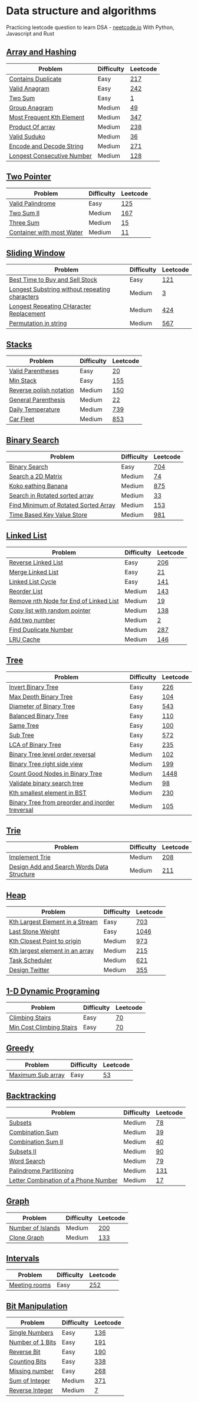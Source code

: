 # Data structure and algorithms

Practicing leetcode question to learn DSA - [neetcode.io](neetcode.io)
With Python, Javascript and Rust

## [Array and Hashing](/Array%20%26%20Hashing/)

| Problem                                                                            | Difficulty | Leetcode                                                           |
| ---------------------------------------------------------------------------------- | ---------- | ------------------------------------------------------------------ |
| [Contains Duplicate](Array%20&%20Hashing/contains_duplicate.py)                    | Easy       | [217](https://leetcode.com/problems/contains-duplicate/)           |
| [Valid Anagram](Array%20&%20Hashing/valid_anagram.py)                              | Easy       | [242](https://leetcode.com/problems/valid-anagram/)                |
| [Two Sum](Array%20&%20Hashing/two_sum.py)                                          | Easy       | [1](https://leetcode.com/problems/two-sum/)                        |
| [Group Anagram](Array%20&%20Hashing/group_anagram.py)                              | Medium     | [49](https://leetcode.com/problems/group-anagrams/)                |
| [Most Frequent Kth Element](Array%20&%20Hashing/most_frequent_k.py)                | Medium     | [347](https://leetcode.com/problems/top-k-frequent-elements/)      |
| [Product Of array](/Array%20%26%20Hashing/product_of_array.py)                     | Medium     | [238](https://leetcode.com/problems/product-of-array-except-self/) |
| [Valid Suduko](/Array%20%26%20Hashing/valid_suduko.py)                             | Medium     | [36](https://leetcode.com/problems/valid-sudoku/)                  |
| [Encode and Decode String](/Array%20%26%20Hashing/encode%26decode_string.py)       | Medium     | [271](https://leetcode.com/problems/encode-and-decode-strings/)    |
| [Longest Consecutive Number](/Array%20%26%20Hashing/longest_consecutive_number.py) | Medium     | [128](https://leetcode.com/problems/longest-consecutive-sequence/) |

## [Two Pointer](/Two%20Pointer/)

| Problem                                                                  | Difficulty | Leetcode                                                               |
| ------------------------------------------------------------------------ | ---------- | ---------------------------------------------------------------------- |
| [Valid Palindrome](/Two%20Pointer/valid_palindrome.py)                   | Easy       | [125](https://leetcode.com/problems/valid-palindrome/)                 |
| [Two Sum II](/Two%20Pointer/two_sum_II.py)                               | Medium     | [167](https://leetcode.com/problems/two-sum-ii-input-array-is-sorted/) |
| [Three Sum](/Two%20Pointer/three_sum.py)                                 | Medium     | [15](https://leetcode.com/problems/3sum/)                              |
| [Container with most Water](/Two%20Pointer/container_with_most_water.py) | Medium     | [11](https://leetcode.com/problems/container-with-most-water/)         |

## [Sliding Window](/Sliding%20Window/)

| Problem                                                                                                                       | Difficulty | Leetcode                                                                           |
| ----------------------------------------------------------------------------------------------------------------------------- | ---------- | ---------------------------------------------------------------------------------- |
| [Best Time to Buy and Sell Stock](/Sliding%20Window/buy_sell_stock.py)                                                        | Easy       | [121](https://leetcode.com/problems/best-time-to-buy-and-sell-stock/)              |
| [Longest Substring without repeating characters](/Sliding%20Window/Longest%20Substring%20Without%20Repeating%20Characters.py) | Medium     | [3](https://leetcode.com/problems/longest-substring-without-repeating-characters/) |
| [Longest Repeating CHaracter Replacement](/Sliding%20Window/Longest%20Repeating%20Character%20Replacement.py)                 | Medium     | [424](https://leetcode.com/problems/longest-repeating-character-replacement/)      |
| [Permutation in string](/Sliding%20Window/permutation_in_string.py)                                                           | Medium     | [567](https://leetcode.com/problems/permutation-in-string/)                        |

## [Stacks](/Stack/)

| Problem                                                      | Difficulty | Leetcode                                                               |
| ------------------------------------------------------------ | ---------- | ---------------------------------------------------------------------- |
| [Valid Parentheses](/Stack/valid_parentheses.py)             | Easy       | [20](https://leetcode.com/problems/valid-parentheses/)                 |
| [Min Stack](/Stack/min_stack.py)                             | Easy       | [155](https://leetcode.com/problems/min-stack/)                        |
| [Reverse polish notation](/Stack/reverse_polish_notation.py) | Medium     | [150](https://leetcode.com/problems/evaluate-reverse-polish-notation/) |
| [General Parenthesis](/Stack/generate_parenthesis.py)        | Medium     | [22](https://leetcode.com/problems/generate-parentheses/)              |
| [Daily Temperature](/Stack/daily_temperature.py)             | Medium     | [739](https://leetcode.com/problems/daily-temperatures/)               |
| [Car Fleet](/Stack/car_fleet.py)                             | Medium     | [853](https://leetcode.com/problems/car-fleet/)                        |

## [Binary Search](/Binary%20Search/)

| Problem                                                                              | Difficulty | Leetcode                                                                   |
| ------------------------------------------------------------------------------------ | ---------- | -------------------------------------------------------------------------- |
| [Binary Search](/Binary%20Search/binary_search.py)                                   | Easy       | [704](https://leetcode.com/problems/binary-search/)                        |
| [Search a 2D Matrix](/Binary%20Search/search_2D_matrix.py)                           | Medium     | [74](https://leetcode.com/problems/search-a-2d-matrix/)                    |
| [Koko eathing Banana](/Binary%20Search/koko_eating_banana.py)                        | Medium     | [875](https://leetcode.com/problems/koko-eating-bananas/)                  |
| [Search in Rotated sorted array](/Binary%20Search/search_rotated.py)                 | Medium     | [33](https://leetcode.com/problems/search-in-rotated-sorted-array/)        |
| [Find Minimum of Rotated Sorted Array](/Binary%20Search/min_sorted_rotated_array.py) | Medium     | [153](https://leetcode.com/problems/find-minimum-in-rotated-sorted-array/) |
| [Time Based Key Value Store](/Binary%20Search/time_based_key_value_store.py)         | Medium     | [981](https://leetcode.com/problems/time-based-key-value-store/)           |

## [Linked List](/Linked%20List/)

| Problem                                                                          | Difficulty | Leetcode                                                            |
| -------------------------------------------------------------------------------- | ---------- | ------------------------------------------------------------------- |
| [Reverse Linked List](/Linked%20List/)                                           | Easy       | [206](https://leetcode.com/problems/reverse-linked-list/)           |
| [Merge Linked List](/Linked%20List/merge_linked_list.py)                         | Easy       | [21](https://leetcode.com/problems/merge-two-sorted-lists/)         |
| [Linked List Cycle](Linked%20List/linked_list_cycle.py)                          | Easy       | [141](https://leetcode.com/problems/linked-list-cycle/)             |
| [Reorder List](/Linked%20List/reorder_list.py)                                   | Medium     | [143](https://leetcode.com/problems/reorder-list/)                  |
| [Remove nth Node for End of Linked List](/Linked%20List/remove_nth_node.py)      | Medium     | [19](https://leetcode.com/problems/reorder-list/)                   |
| [Copy list with random pointer](/Linked%20List/copy_list_with_random_pointer.py) | Medium     | [138](https://leetcode.com/problems/copy-list-with-random-pointer/) |
| [Add two number](/Linked%20List/add_two_number.py)                               | Medium     | [2](https://leetcode.com/problems/add-two-numbers/)                 |
| [Find Duplicate Number](/Linked%20List/find_duplicate_number.py)                 | Medium     | [287](https://leetcode.com/problems/find-the-duplicate-number/)     |
| [LRU Cache](/Linked%20List/lru_cache.py)                                         | Medium     | [146](https://leetcode.com/problems/lru-cache/)                     |

## [Tree](/Tree/)

| Problem                                                                                       | Difficulty | Leetcode                                                                                        |
| --------------------------------------------------------------------------------------------- | ---------- | ----------------------------------------------------------------------------------------------- |
| [Invert Binary Tree](/Tree/invert_binary_tree.py)                                             | Easy       | [226](https://leetcode.com/problems/invert-binary-tree/)                                        |
| [Max Depth Binary Tree](/Tree/max_depth_binary_tree.py)                                       | Easy       | [104](https://leetcode.com/problems/maximum-depth-of-binary-tree/)                              |
| [Diameter of Binary Tree](/Tree/diameter_of_binary_tree.py)                                   | Easy       | [543](https://leetcode.com/problems/diameter-of-binary-tree/)                                   |
| [Balanced Binary Tree](Tree/balanced_binary_tree.py)                                          | Easy       | [110](https://leetcode.com/problems/balanced-binary-tree/)                                      |
| [Same Tree](Tree/same_tree.py)                                                                | Easy       | [100](https://leetcode.com/problems/same-tree/)                                                 |
| [Sub Tree](Tree/sub_tree.py)                                                                  | Easy       | [572](https://leetcode.com/problems/subtree-of-another-tree/)                                   |
| [LCA of Binary Tree](Tree/lca_of_binary_tree.py)                                              | Easy       | [235](https://leetcode.com/problems/lowest-common-ancestor-of-a-binary-search-tree/)            |
| [Binary Tree level order reversal](/Tree/binary_tree_level_order_reversal.py)                 | Medium     | [102](https://leetcode.com/problems/binary-tree-level-order-traversal/)                         |
| [Binary Tree right side view](/Tree/right_side_view.py)                                       | Medium     | [199](https://leetcode.com/problems/binary-tree-right-side-view/)                               |
| [Count Good Nodes in Binary Tree](/Tree/%20Count_GoodNodes_in_Binary_Tree.py)                 | Medium     | [1448](https://leetcode.com/problems/count-good-nodes-in-binary-tree/)                          |
| [Validate binary search tree](/Tree/validate_binary_search_tree.py)                           | Medium     | [98](https://leetcode.com/problems/validate-binary-search-tree/)                                |
| [Kth smallest element in BST](/Tree/kth_smallest_element_in_BST.py)                           | Medium     | [230](https://leetcode.com/problems/kth-smallest-element-in-a-bst/)                             |
| [Binary Tree from preorder and inorder treversal](/Tree/bt_from_preoder_inorder_treversal.py) | Medium     | [105](https://leetcode.com/problems/construct-binary-tree-from-preorder-and-inorder-traversal/) |

## [Trie](/Trie/)

| Problem                                                                 | Difficulty | Leetcode                                                                         |
| ----------------------------------------------------------------------- | ---------- | -------------------------------------------------------------------------------- |
| [Implement Trie](/Trie/implement_trie.py)                               | Medium     | [208](https://leetcode.com/problems/implement-trie-prefix-tree/)                 |
| [ Design Add and Search Words Data Structure](/Trie/add_search_word.py) | Medium     | [211](https://leetcode.com/problems/design-add-and-search-words-data-structure/) |

## [Heap](/Heap/)

| Problem                                                                     | Difficulty | Leetcode                                                              |
| --------------------------------------------------------------------------- | ---------- | --------------------------------------------------------------------- |
| [Kth Largest Element in a Stream](/Heap/Kth_largest.py)                     | Easy       | [703](https://leetcode.com/problems/kth-largest-element-in-a-stream/) |
| [Last Stone Weight](/Heap/last_stone_weight.py)                             | Easy       | [1046](https://leetcode.com/problems/last-stone-weight/)              |
| [Kth Closest Point to origin](/Heap/k_closest_point_to_origin.py)           | Medium     | [973](https://leetcode.com/problems/k-closest-points-to-origin/)      |
| [Kth largest element in an array](/Heap/kth_largest_element_in_an_array.py) | Medium     | [215](https://leetcode.com/problems/kth-largest-element-in-an-array/) |
| [Task Scheduler](/Heap/task_scheduler.py)                                   | Medium     | [621](https://leetcode.com/problems/task-scheduler/)                  |
| [Design Twitter](/Heap/Design_twitter.py)                                   | Medium     | [355](https://leetcode.com/problems/design-twitter/)                  |

## [1-D Dynamic Programing](/1-D%20Dynamic%20Programming/)

| Problem                                                                              | Difficulty | Leetcode                                             |
| ------------------------------------------------------------------------------------ | ---------- | ---------------------------------------------------- |
| [Climbing Stairs](/1-D%20Dynamic%20Programming/climbing_stairs.py)                   | Easy       | [70](https://leetcode.com/problems/climbing-stairs/) |
| [Min Cost Climbing Stairs](/1-D%20Dynamic%20Programming/min_cost_climbing_stairs.py) | Easy       | [70](https://leetcode.com/problems/climbing-stairs/) |

## [Greedy](/Greedy/)

| Problem                                      | Difficulty | Leetcode                                              |
| -------------------------------------------- | ---------- | ----------------------------------------------------- |
| [Maximum Sub array](/Greedy/max_subarray.py) | Easy       | [53](https://leetcode.com/problems/maximum-subarray/) |

## [Backtracking](/Backtracking/)

| Problem                                                                     | Difficulty | Leetcode                                                                   |
| --------------------------------------------------------------------------- | ---------- | -------------------------------------------------------------------------- |
| [Subsets](/Backtracking/subsets.py)                                         | Medium     | [78](https://leetcode.com/problems/subsets/)                               |
| [Combination Sum](/Backtracking/combination_sum.py)                         | Medium     | [39](https://leetcode.com/problems/combination-sum/)                       |
| [Combination Sum II](/Backtracking/combination_II.py)                       | Medium     | [40](https://leetcode.com/problems/combination-sum-ii/)                    |
| [Subsets II](/Backtracking/subsetII.py)                                     | Medium     | [90](https://leetcode.com/problems/subsets-ii/)                            |
| [Word Search](/Backtracking/word_search.py)                                 | Medium     | [79](https://leetcode.com/problems/word-search/)                           |
| [Palindrome Partitioning](/Backtracking/palindrome_partitioning.py)         | Medium     | [131](https://leetcode.com/problems/palindrome-partitioning/)              |
| [Letter Combination of a Phone Number](/Backtracking/letter_combination.py) | Medium     | [17](https://leetcode.com/problems/letter-combinations-of-a-phone-number/) |

## [Graph](/Graph/)

| Problem                                     | Difficulty | Leetcode                                                |
| ------------------------------------------- | ---------- | ------------------------------------------------------- |
| [Number of Islands](/Graph/no_of_island.py) | Medium     | [200](https://leetcode.com/problems/number-of-islands/) |
| [Clone Graph](/Graph/clone_graph.py)        | Medium     | [133](https://leetcode.com/problems/clone-graph/)       |

## [Intervals](/Interval/)

| Problem                                    | Difficulty | Leetcode                                            |
| ------------------------------------------ | ---------- | --------------------------------------------------- |
| [Meeting rooms](/Interval/meeting_room.py) | Easy       | [252](https://leetcode.com/problems/meeting-rooms/) |

## [Bit Manipulation](/Bit%20Manipulation/)

| Problem                                                   | Difficulty | Leetcode                                                  |
| --------------------------------------------------------- | ---------- | --------------------------------------------------------- |
| [Single Numbers](/Bit%20Manipulation/single_number.py)    | Easy       | [136](https://leetcode.com/problems/single-number/)       |
| [Number of 1 Bits](/Bit%20Manipulation/num_of_1_bit.py)   | Easy       | [191](https://leetcode.com/problems/number-of-1-bits/)    |
| [Reverse Bit](/Bit%20Manipulation/reverse_bit.py)         | Easy       | [190](https://leetcode.com/problems/reverse-bits/)        |
| [Counting Bits](/Bit%20Manipulation/counting_bits.py)     | Easy       | [338](https://leetcode.com/problems/counting-bits/)       |
| [Missing number](/Bit%20Manipulation/missing_number.py)   | Easy       | [268](https://leetcode.com/problems/missing-number/)      |
| [Sum of Integer](Bit%20Manipulation/add_integer.py)       | Medium     | [371](https://leetcode.com/problems/sum-of-two-integers/) |
| [Reverse Integer](/Bit%20Manipulation/reverse_integer.py) | Medium     | [7](https://leetcode.com/problems/reverse-integer/)       |
